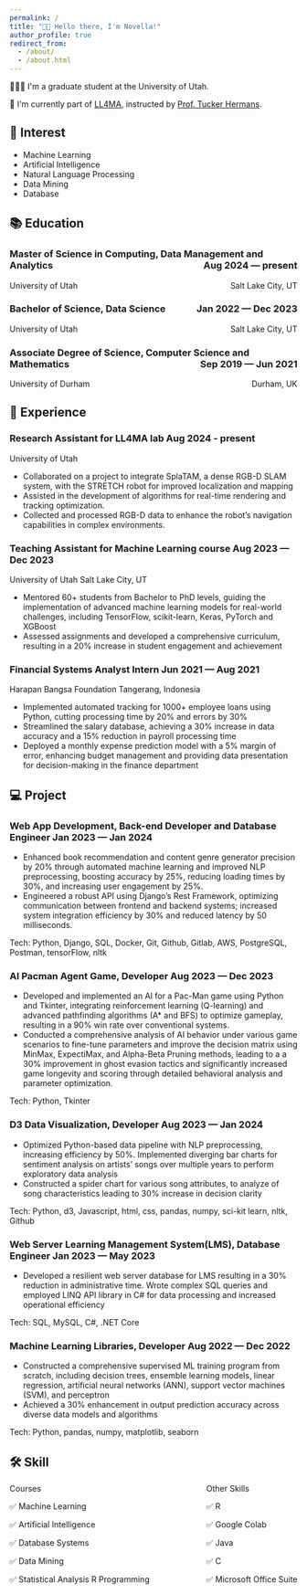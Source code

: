 ```yaml
---
permalink: /
title: "👋🏼 Hello there, I'm Novella!"
author_profile: true
redirect_from: 
  - /about/
  - /about.html
---
```

  👩🏻‍💻 I'm a graduate student at the University of Utah.

  🔬 I'm currently part of [LL4MA](https://robot-learning.cs.utah.edu/), instructed by [Prof. Tucker Hermans](https://robot-learning.cs.utah.edu/thermans).

## 🚀 Interest

- Machine Learning
- Artificial Intelligence
- Natural Language Processing
- Data Mining
- Database

## 📚 Education

<p style="text-align:left;">
  <h3> Master of Science in Computing, Data Management and Analytics
    <span style="float:right;">
      Aug 2024 — present
    </span>
  </h3>
</p>
<p style="text-align:left;">
  University of Utah
  <span style="float:right;">
    Salt Lake City, UT 
  </span>
</p>

<p style="text-align:left;">
  <h3>
  Bachelor of Science, Data Science
  <span style="float:right;">
  Jan 2022 — Dec 2023 
  </span>
  </h3>
</p>
<p style="text-align:left;">
  University of Utah
  <span style="float:right">
    Salt Lake City, UT
  </span>
</p>

<p style="text-align:left;">
  <h3> Associate Degree of Science, Computer Science and Mathematics
    <span style="float:right;">
      Sep 2019 — Jun 2021
    </span>
  </h3>
</p>
<p style="text-align:left;">
  University of Durham
  <span style="float:right;">
    Durham, UK
  </span>
</p>

##  💼 Experience

### Research Assistant for LL4MA lab Aug 2024 - present
University of Utah

- Collaborated on a project to integrate SplaTAM, a dense RGB-D SLAM system, with the STRETCH robot for improved localization and mapping
- Assisted in the development of algorithms for real-time rendering and tracking optimization.
- Collected and processed RGB-D data to enhance the robot’s navigation capabilities in complex environments.

### Teaching Assistant for Machine Learning course Aug 2023 — Dec 2023
University of Utah Salt Lake City, UT
- Mentored 60+ students from Bachelor to PhD levels, guiding the implementation of advanced machine learning models for
real-world challenges, including TensorFlow, scikit-learn, Keras, PyTorch and XGBoost
- Assessed assignments and developed a comprehensive curriculum, resulting in a 20% increase in student engagement and achievement

### Financial Systems Analyst Intern Jun 2021 — Aug 2021
Harapan Bangsa Foundation Tangerang, Indonesia 
- Implemented automated tracking for 1000+ employee loans using Python, cutting processing time by 20% and errors by 30%
- Streamlined the salary database, achieving a 30% increase in data accuracy and a 15% reduction in payroll processing time
- Deployed a monthly expense prediction model with a 5% margin of error, enhancing budget management and providing data presentation for decision-making in the finance department

## 💻 Project 

### Web App Development, Back-end Developer and Database Engineer Jan 2023 — Jan 2024

- Enhanced book recommendation and content genre generator precision by 20% through automated machine learning and
improved NLP preprocessing, boosting accuracy by 25%, reducing loading times by 30%, and increasing user engagement by 25%.
- Engineered a robust API using Django’s Rest Framework, optimizing communication between frontend and backend systems;
increased system integration efficiency by 30% and reduced latency by 50 milliseconds.

Tech: Python, Django, SQL, Docker, Git, Github, Gitlab, AWS, PostgreSQL, Postman, tensorFlow, nltk

### AI Pacman Agent Game, Developer Aug 2023 — Dec 2023
- Developed and implemented an AI for a Pac-Man game using Python and Tkinter, integrating reinforcement learning (Q-learning)
and advanced pathfinding algorithms (A* and BFS) to optimize gameplay, resulting in a 90% win rate over conventional systems.
- Conducted a comprehensive analysis of AI behavior under various game scenarios to fine-tune parameters and improve the decision matrix using MinMax, ExpectiMax, and Alpha-Beta Pruning methods, leading to a a 30% improvement in ghost evasion tactics and significantly increased game longevity and scoring through detailed behavioral analysis and parameter optimization.

Tech: Python, Tkinter

### D3 Data Visualization, Developer Aug 2023 — Jan 2024
- Optimized Python-based data pipeline with NLP preprocessing, increasing efficiency by 50%. Implemented diverging bar charts for
sentiment analysis on artists’ songs over multiple years to perform exploratory data analysis
- Constructed a spider chart for various song attributes, to analyze of song characteristics leading to 30% increase in decision clarity 

Tech: Python, d3, Javascript, html, css, pandas, numpy, sci-kit learn, nltk, Github

### Web Server Learning Management System(LMS), Database Engineer Jan 2023 — May 2023
- Developed a resilient web server database for LMS resulting in a 30% reduction in administrative time. Wrote complex SQL queries and employed LINQ API library in C# for data processing and increased operational efficiency

Tech: SQL, MySQL, C#, .NET Core 

### Machine Learning Libraries, Developer Aug 2022 — Dec 2022
- Constructed a comprehensive supervised ML training program from scratch, including decision trees, ensemble learning models, linear regression, artificial neural networks (ANN), support vector machines (SVM), and perceptron
- Achieved a 30% enhancement in output prediction accuracy across diverse data models and algorithms 

Tech: Python, pandas, numpy, matplotlib, seaborn

## 🛠️ Skill
<!-- ### Courses -->
<!-- <style>
td, th {
   border: none!important;
}
</style> -->
<!-- |<h3>**Courses** </h3>| |
|---                 |---| -->
<!-- <p style="text-align:center;"> -->
<!-- <div style="text-align: left"> -->
  <!-- <span style="float:left;">
  ✅ Machine Learning      -->
  <!-- </div> -->
  <!-- <div style="text-align: right"> -->
  <!-- </span>
  <span style="float:right;">
  ✅ Statistical Analysis R Programming -->
  <!-- </div> -->
<!-- </span>
</p> -->

<span style="float:left;">
</h2 style="font-weight: bold"> Courses</h2>
<p style="text-align:left;"> ✅ Machine Learning</p>
<p style="text-align:left;"> ✅ Artificial Intelligence</p>
<p style="text-align:left;"> ✅ Database Systems</p>
<p style="text-align:left;"> ✅ Data Mining</p>
<p style="text-align:left;"> ✅ Statistical Analysis R Programming</p>
</span>

<!-- ### Other Skills  -->
<!-- <style>
td, th {
   border: none!important;
}
</style>
|<h3>**Other Skills** </h3>| |
|---                 |---|
|✅ R    | ✅ Google Colab|
|✅ Java |✅ C
|no |no| -->
<span style="float:right;">
</h2 style="font-weight: bold"> Other Skills</h2>
<p style="text-align:left;"> ✅ R </p>
<p style="text-align:left;"> ✅ Google Colab
<p style="text-align:left;"> ✅ Java </p>
<p style="text-align:left;"> ✅ C </p>
<p style="text-align:left;"> ✅ Microsoft Office Suite </p>
</span>
